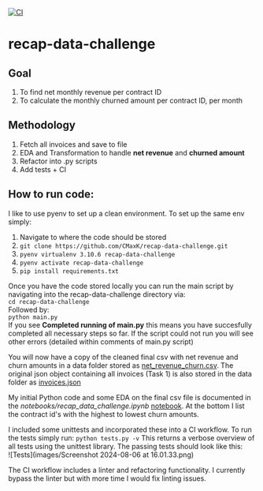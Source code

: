 [![CI](https://github.com/CMaxK/recap-data-challenge/actions/workflows/ci.yml/badge.svg)](https://github.com/CMaxK/recap-data-challenge/actions/workflows/ci.yml)

# recap-data-challenge

## Goal
1. To find net monthly revenue per contract ID
2. To calculate the monthly churned amount per contract ID, per month

## Methodology
1. Fetch all invoices and save to file
2. EDA and Transformation to handle **net revenue** and **churned amount**
3. Refactor into .py scripts
4. Add tests + CI

## How to run code:
I like to use pyenv to set up a clean environment. To set up the same env simply:
1. Navigate to where the code should be stored
2. ```git clone https://github.com/CMaxK/recap-data-challenge.git```
3. ```pyenv virtualenv 3.10.6 recap-data-challenge```
4. ```pyenv activate recap-data-challenge```
5. ```pip install requirements.txt```

Once you have the code stored locally you can run the main script by navigating into the recap-data-challenge directory via:  
```cd recap-data-challenge```  
Followed by:  
```python main.py```  
If you see **Completed running of main.py** this means you have succesfully completed all necessary steps so far. If the script could not run you will see other errors (detailed within comments of main.py script)

You will now have a copy of the cleaned final csv with net revenue and churn amounts in a data folder stored as [net_revenue_churn.csv](data/net_revenue_churn.csv). The original json object containing all invoices (Task 1) is also stored in the data folder as [invoices.json](data/invoices.json)

My initial Python code and some EDA on the final csv file is documented in the *notebooks/recap_data_challenge.ipynb* [notebook](notebooks/recap_data_challenge.ipynb). At the bottom I list the contract id's with the highest to lowest churn amounts. 

I included some unittests and incorporated these into a CI workflow. 
To run the tests simply run:
```python tests.py -v```
This returns a verbose overview of all tests using the unittest library. The passing tests should look like this:  
![Tests](images/Screenshot 2024-08-06 at 16.01.33.png)

The CI workflow includes a linter and refactoring functionality. I currently bypass the linter but with more time I would fix linting issues.
